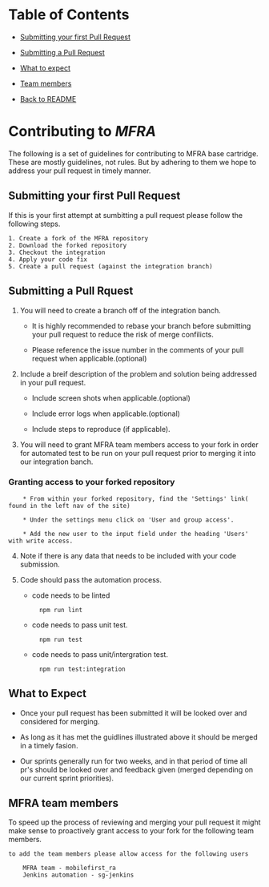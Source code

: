 # Table of Contents

- [Submitting your first Pull Request ](#submitting-your-first-Pull-request)

- [Submitting a Pull Request ](#submitting-a-Pull-request)

- [What to expect](#what-to-expect)

- [Team members](#MFRA-team-menbers)

- [Back to README](./README.md)




# Contributing to _MFRA_

The following is a set of guidelines for contributing to MFRA base cartridge. These are mostly guidelines, not rules.  But by adhering to them we hope to address your pull request in timely manner. 

## Submitting your first Pull Request

If this is your first attempt at sumbitting a pull request please follow the following steps.

	1. Create a fork of the MFRA repository 
	2. Download the forked repository
	3. Checkout the integration
	4. Apply your code fix
	5. Create a pull request (against the integration branch)


## Submitting a Pull Rquest

1. You will need to create a branch off of the integration banch.

	* It is highly recommended to rebase your branch before submitting your pull request to reduce the risk of merge confilicts.
	
	* Please reference the issue number in the comments of your pull request when applicable.(optional)
	    
	   
2. Include a breif description of the problem and solution being addressed in your pull request.
    
    * Include screen shots when applicable.(optional)
    
    * Include error logs when applicable.(optional)
    
    * Include steps to reproduce (if applicable).

3. You will need to grant MFRA team members access to your fork in order for automated test to be run on your pull request prior to merging it into our integration banch.

  ### Granting access to your forked repository
        * From within your forked repository, find the 'Settings' link( found in the left nav of the site)
        
        * Under the settings menu click on 'User and group access'.
        
        * Add the new user to the input field under the heading 'Users' with write access.
        
4. Note if there is any data that needs to be included with your code submission. 

5. Code should pass the automation process.

    * code needs to be linted
        
            npm run lint 	 
        
    * code needs to pass unit test.
    
            npm run test
    
    * code needs to pass unit/intergration test.
	    
	        npm run test:integration
	

## What to Expect

* Once your pull request has been submitted it will be looked over and considered for merging.

* As long as it has met the guidlines illustrated above it should be merged in a timely fasion.

* Our sprints generally run for two weeks, and in that period of time all pr's should be looked over and feedback given (merged depending on our current sprint priorities).


## MFRA team members 

To speed up the process of reviewing and merging your pull request it might make sense to proactively grant access to your fork for the following team members.

    to add the team members please allow access for the following users
    
        MFRA team - mobilefirst_ra
        Jenkins automation - sg-jenkins
